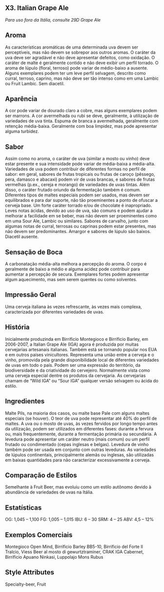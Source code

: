 ## X3. Italian Grape Ale

*Para uso fora da Itália, consulte 29D Grape Ale*

## Aroma

As características aromáticas de uma determinada uva devem ser perceptíveis, mas não devem se sobrepor aos outros aromas. O caráter da uva deve ser agradável e não deve apresentar defeitos, como oxidação. O caráter de malte é geralmente contido e não deve exibir um perfil torrado. O aroma de lúpulo (floral, terroso) pode variar de médio-baixo a ausente. Alguns exemplares podem ter um leve perfil selvagem, descrito como curral, terroso, caprino, mas não deve ser tão intenso como em uma Lambic ou Fruit Lambic. Sem diacetil.

## Aparência

A cor pode variar de dourado claro a cobre, mas alguns exemplares podem ser marrons. A cor avermelhada ou rubi se deve, geralmente, à utilização de variedades de uva tinta. Espuma de branca a avermelhada, geralmente com retenção média-baixa. Geralmente com boa limpidez, mas pode apresentar alguma turbidez.

## Sabor

Assim como no aroma, o caráter de uva (similar a mosto ou vinho) deve estar presente e sua intensidade pode variar de média-baixa a média-alta. Variedades de uva podem contribuir de diferentes formas no perfil de sabor: em geral, sabores de frutas tropicais ou frutas de caroço (pêssego, pera, damasco e abacaxi) podem vir de uvas brancas, e sabores de frutas vermelhas (p.ex., cereja e morango) de variedades de uvas tintas. Além disso, o caráter frutado oriundo da fermentação também é comum. Diferentes tipos de maltes especiais podem ser usados, mas devem ser equilibrados e para dar suporte, não tão proeminentes a ponto de ofuscar a cerveja base. Um forte caráter torrado e/ou de chocolate é inapropriado. Leves notas ácidas, devido ao uso de uva, são comuns e podem ajudar a melhorar a facilidade em se beber, mas não devem ser proeminentes como em uma Sour Ale, Lambic ou similares. Sabores de carvalho, junto com algumas notas de curral, terrosas ou caprinas podem estar presentes, mas não devem ser predominantes. Amargor e sabores de lúpulo são baixos. Diacetil ausente.

## Sensação de Boca

A carbonatação média-alta melhora a percepção do aroma. O corpo é geralmente de baixo a médio e alguma acidez pode contribuir para aumentar a percepção de secura. Exemplares fortes podem apresentar algum aquecimento, mas sem serem quentes ou como solventes.

## Impressão Geral

Uma cerveja italiana às vezes refrescante, às vezes mais complexa, caracterizada por diferentes variedades de uvas.

## História

Inicialmente produzinda em Birrificio Montegioco e Birrificio Barley, em 2006-2007, a Italian Grape Ale (IGA) agora é produzida por muitas cervejarias artesanais italianas. Também está se tornando popular nos EUA e em outros países vinicultores. Representa uma união entre a cerveja e o vinho, promovida pela grande disponibilidade local de diferentes variedades de uvas em todo o país. Podem ser uma expressão do território, da biodiversidade e da criatividade do cervejeiro. Normalmente vista como uma cerveja especial dentre os produtos da cervejaria. As cervejarias chamam de “Wild IGA” ou “Sour IGA” qualquer versão selvagem ou ácida do estilo.

## Ingredientes

Malte Pils, na maioria dos casos, ou malte base Pale com alguns maltes especiais (se houver). O teor de uva pode representar até 40% do perfil de maltes. A uva ou o mosto de uvas, às vezes fervidos por longo tempo antes da utilização, podem ser utilizados em diferentes fases: durante a fervura ou, mais frequentemente, durante a fermentação primária ou secundária. A levedura pode apresentar um caráter neutro (mais comum) ou um perfil frutado ou condimentado (cepas inglesas e belgas). Levedura de vinho também pode ser usada em conjunto com outras leveduras. As variedades de lúpulos continentais, principalmente alemãs ou inglesas, são utilizadas em baixas quantidades para não caracterizar excessivamente a cerveja.

## Comparação de Estilos

Semelhante à Fruit Beer, mas evoluiu como um estilo autônomo devido à abundância de variedades de uvas na Itália.

## Estatísticas

OG: 1,045 – 1,100
FG: 1,005 – 1,015
IBU: 6 – 30
SRM: 4 – 25 ABV: 4,5 – 12%

## Exemplos Comerciais

Montegioco Open Mind, Birrificio Barley BB5-10, Birrificio del Forte Il Tralcio, Viess Beer al mosto di gewurtztraminer, CRAK IGA Cabernet, Birrificio Apuano Ninkasi, Luppolajo Mons Rubus

## Style Attributes

Specialty-beer, Fruit
